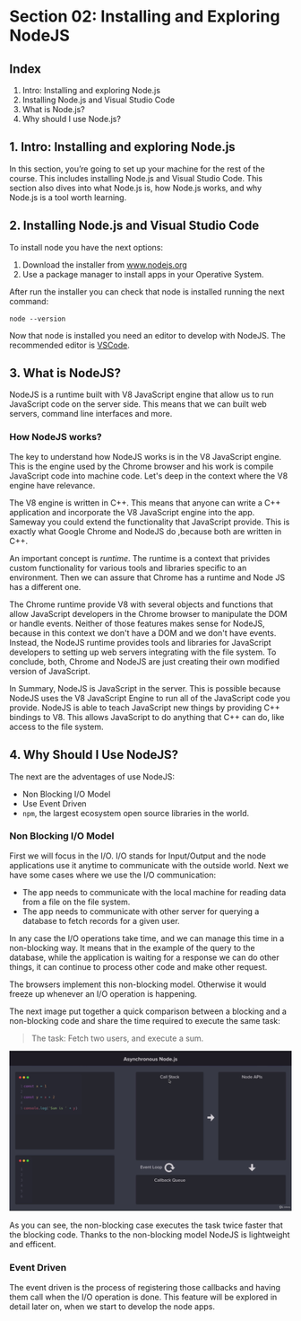 # Section 02: Installing and Exploring NodeJS

## Index

1. Intro: Installing and exploring Node.js
2. Installing Node.js and Visual Studio Code
3. What is Node.js?
4. Why should I use Node.js?


## 1. Intro: Installing and exploring Node.js
In this section, you’re going to set up your machine for the rest of the course. This includes installing Node.js and Visual Studio Code. This section also dives into what Node.js is, how Node.js works, and why Node.js is a tool worth learning.

## 2. Installing Node.js and Visual Studio Code
To install node you have the next options:

1. Download the installer from www.nodejs.org
2. Use a package manager to install apps in your Operative System.

After run the installer you can check that node is installed running the next command:

    node --version

Now that node is installed you need an editor to develop with NodeJS. The recommended editor is [VSCode](https://code.visualstudio.com).

## 3. What is NodeJS?

NodeJS is a runtime built with V8 JavaScript engine that allow us to run JavaScript code on the server side. This means that we can built web servers, command line interfaces and more.

### How NodeJS works?
The key to understand how NodeJS works is in the V8 JavaScript engine. This is the engine used by the Chrome browser and his work is compile JavaScript code into machine code. Let's deep in the context where the V8 engine have relevance.

The V8 engine is written in C++. This means that anyone can write a C++ application and incorporate the V8 JavaScript engine into the app. Sameway you could extend the functionality that JavaScript provide. This is exactly what Google Chrome and NodeJS do ,because both are written in C++.

An important concept is _runtime_. The runtime is a context that privides custom functionality for various tools and libraries specific to an environment. Then we can assure that Chrome has a runtime and Node JS has a different one.

The Chrome runtime provide V8 with several objects and functions that allow JavaScript developers in the Chrome browser to manipulate the DOM or handle events. Neither of those features makes sense for NodeJS, because in this context we don't have a DOM and we don't have events. Instead, the NodeJS runtime provides tools and libraries for JavaScript developers to setting up web servers integrating with the file system. To conclude, both, Chrome and NodeJS are just creating their own modified version of JavaScript.

In Summary, NodeJS is JavaScript in the server. This is possible because NodeJS uses the V8 JavaScript Engine to run all of the JavaScript code you provide. NodeJS is able to teach JavaScript new things by providing C++ bindings to V8. This allows JavaScript to do anything that C++ can do, like access to the file system.

## 4. Why Should I Use NodeJS?

The next are the adventages of use NodeJS:

+ Non Blocking I/O Model
+ Use Event Driven
+ `npm`, the largest ecosystem open source libraries in the world.

### Non Blocking I/O Model

First we will focus in the I/O. I/O stands for Input/Output and the node applications use it anytime to communicate with the outside world. Next we have some cases where we use the I/O communication:

+ The app needs to communicate with the local machine for reading data from a file on the file system.
+ The app needs to communicate with other server for querying a database to fetch records for a given user.

In any case the I/O operations take time, and we can manage this time in a non-blocking way. It means that in the example of the query to the database, while the application is waiting for a response we can do other things, it can continue to process other code and make other request.

The browsers implement this non-blocking model. Otherwise it would freeze up whenever an I/O operation is happening.

The next image put together a quick comparison between a blocking and a non-blocking code and share the time required to execute the same task:

> The task: Fetch two users, and execute a sum.

![image](assets/async_nodejs.png)

As you can see, the non-blocking case executes the task twice faster that the blocking code. Thanks to the non-blocking model NodeJS is lightweight and efficent.

### Event Driven
The event driven is the process of registering those callbacks and having them call when the I/O operation is done. This feature will be explored in detail later on, when we start to develop the node apps.
